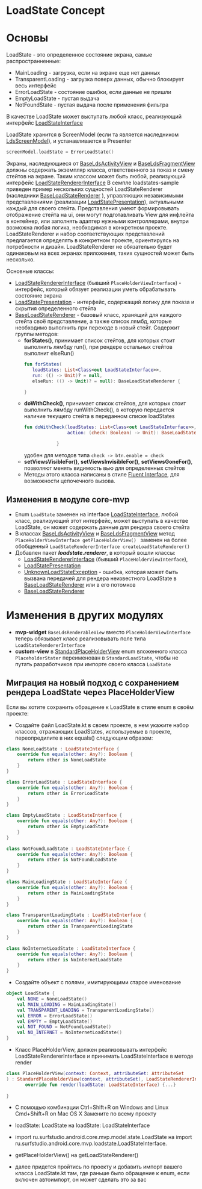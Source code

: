 # LoadState Concept
# Основы
LoadState - это определенное состояние экрана, самые распространненные:
  - MainLoading - загрузка, если на экране еще нет данных
  - TransparentLoading - загрузка поверх данных, обычно блокирует весь интерфейс
  - ErrorLoadState - состояние ошибки, если данные не пришли
  - EmptyLoadState - пустая выдача
  - NotFoundState - пустая выдача после применения фильтра

В качестве LoadState может выступать любой класс, реализующий интерфейс [LoadStateInterface][lsi]

LoadState хранится в ScreenModel (если та является наследником [LdsScreenModel][lsscm]), и устанавливается в Presenter
``` kotlin
screenModel.loadState = ErrorLoadState()
```

Экраны, наследующиеся от [BaseLdsActivityView][blav] и [BaseLdsFragmentView][blfv] должны содержать экземпляр класса,
ответственного за показ и смену стейтов на экране.
Таким классом может быть любой, реализующий интерфейс [LoadStateRendererInterface][lsri]
В семпле loadstates-sample приведен пример нескольких сущностей LoadStateRenderer (наследники [BaseLoadStateRenderer][blr] ), управляющих независимыми представлениями (реализации [LoadStatePresentation][lsp]),
актуальными каждый для своего стейта. Представления умеют формировывать отображение стейта на ui, они могут подготавливать View для инфлейта в контейнер, или заполнять адаптер нужными контроллерами, внутри возможна любая логика, необходимая в конкретном проекте.
LoadStateRenderer и набор соответствующих представлений предлагается определять в конкретном проекте, ориентируясь на потребности и дизайн.
LoadStateRenderer не обязательно будет одинаковым на всех экранах приложения, таких сущностей может быть несколько.

Основные классы:

 - [LoadStateRendererInterface][lsri] (бывший ```PlaceHolderViewInterface```) - интерфейс, который обязует реализации уметь обрабатывать состояние экрана
 - [LoadStatePresentation][lsp] - интерфейс, содержащий логику для показа и скрытия определенного стейта
 - [BaseLoadStateRenderer][blr] - базовый класс, хранящий для каждого стейта своё представление, а также список лямбд, которые необходимо выполнить при переходе в новый стейт.
    Содержит группы методов:
     - **forStates()**, принимает список стейтов, для которых стоит выполнить лямбду run(), при рендере остальных стейтов выполнит elseRun()
         ```kotlin
         fun forStates(
            loadStates: List<Class<out LoadStateInterface>>,
            run: (() -> Unit)? = null,
            elseRun: (() -> Unit)? = null): BaseLoadStateRenderer {

        }
        ```
     - **doWithCheck()**, принимает список стейтов, для которых стоит выполнить лямбду runWithCheck(),
        в которую передается наличие текущего стейта в переданном списке loadStates
        ```kotlin
        fun doWithCheck(loadStates: List<Class<out LoadStateInterface>>,
                        action: (check: Boolean) -> Unit): BaseLoadStateRenderer {

                    }
        ```
        удобен для методов типа ```check -> btn.enable = check```
      - **setViewsVisibleFor()**, **setViewsInvisibleFor()**, **setViewsGoneFor()**, позволяют менять видимость вью для определенных стейтов
      - Методы этого класса написаны в стиле [Fluent Interface](https://ru.wikipedia.org/wiki/Fluent_interface), для возможности цепочечного вызова.

## Изменения в модуле core-mvp
  - Enum ```LoadState``` заменен на interface [LoadStateInterface][lsi], любой класс, реализующий этот интерфейс, может выступать в качестве LoadState, он может содержать данные для рендера своего стейта
  - В классах [BaseLdsActivityView][blav] и [BaseLdsFragmentView][blfv]  метод
```PlaceHolderViewInterface getPlaceHolderView() ```
заменен на более обобщенный 
```LoadStateRendererInterface createLoadStateRenderer()```
  - Добавлен пакет ***loadstate.renderer***, в который вошли классы:
    - [LoadStateRendererInterface][lsri] (бывший ```PlaceHolderViewInterface```),
    - [LoadStatePresentation][lsp]
    - [UnknownLoadStateException][ulse] - ошибка, которая может быть вызвана передачей для рендера неизвестного LoadState в [BaseLoadStateRenderer][blr] или в его потомков
    - [BaseLoadStateRenderer][blr]
# Изменения в других модулях
 - **mvp-widget** ```BaseLdsRenderableView``` вместо ```PlaceHolderViewInterface``` теперь обязывает класс реализовывать поле типа ```LoadStateRendererInterface```
 - **custom-view**  в [StandardPlaceHolderView][splhv] enum вложенного класса ```PlaceholderStater``` переименован в ```StandardLoadState```, чтобы не путать разработчиков при импорте своего класса ```LoadState```
 
## Миграция на новый подход с сохранением рендера LoadState через PlaceHolderView
Если вы хотите сохранить обращение к LoadState в стиле enum в своём проекте:
  - Создайте файл LoadState.kt в своем проекте, в нем укажите набор классов, отражающих LoadStates, используемые в проекте, переопредилите в них equals() следующим образом:
```kotlin
class NoneLoadState : LoadStateInterface {
    override fun equals(other: Any?): Boolean {
        return other is NoneLoadState
    }
}

class ErrorLoadState : LoadStateInterface {
    override fun equals(other: Any?): Boolean {
        return other is ErrorLoadState
    }
}

class EmptyLoadState : LoadStateInterface {
    override fun equals(other: Any?): Boolean {
        return other is EmptyLoadState
    }
}

class NotFoundLoadState : LoadStateInterface {
    override fun equals(other: Any?): Boolean {
        return other is NotFoundLoadState
    }
}

class MainLoadingState : LoadStateInterface {
    override fun equals(other: Any?): Boolean {
        return other is MainLoadingState
    }
}

class TransparentLoadingState : LoadStateInterface {
    override fun equals(other: Any?): Boolean {
        return other is TransparentLoadingState
    }
}

class NoInternetLoadState : LoadStateInterface {
    override fun equals(other: Any?): Boolean {
        return other is NoInternetLoadState
    }
}
```
  - Создайте объект с полями, имитирующими старое именование
```kotlin
object LoadState {
    val NONE = NoneLoadState()
    val MAIN_LOADING = MainLoadingState()
    val TRANSPARENT_LOADING = TransparentLoadingState()
    val ERROR = ErrorLoadState()
    val EMPTY = EmptyLoadState()
    val NOT_FOUND = NotFoundLoadState()
    val NO_INTERNET = NoInternetLoadState()
} 
```
- Класс PlaceHolderView, должен реализовывать интерфейс LoadStateRendererInterface и принимать LoadStateInterface в методе render
 ```kotlin
 class PlaceHolderView(context: Context, attributeSet: AttributeSet
) : StandardPlaceHolderView(context, attributeSet), LoadStateRendererInterface {
        override fun render(loadState: LoadStateInterface) {...}
    
}
 ```
  - С помощью комбинации 
Ctrl+Shift+R on Windows and Linux
Cmd+Shift+R on Mac OS X
Замените по всему проекту
   - loadState: LoadState
на
loadState: LoadStateInterface

  - import ru.surfstudio.android.core.mvp.model.state.LoadState
на 
import ru.surfstudio.android.core.mvp.loadstate.LoadStateInterface.

- getPlaceHolderView()
   на 
getLoadStateRenderer()

- далее придется пройтись по проекту и добавить импорт вашего класса LoadState.kt там, где раньше было обращение к enum, если включен автоимпорт, он может сделать это за вас

[lsscm]: ../src/main/java/ru/surfstudio/android/core/mvp/model/LdsScreenModel.java
[lsi]: ../src/main/java/ru/surfstudio/android/core/mvp/loadstate/LoadStateInterface.java
[blav]: ../src/main/java/ru/surfstudio/android/core/mvp/activity/BaseLdsActivityView.java
[blfv]: ../src/main/java/ru/surfstudio/android/core/mvp/fragment/BaseLdsFragmentView.java
[lsri]: ../src/main/java/ru/surfstudio/android/core/mvp/loadstate/LoadStateRendererInterface.java
[lsp]: ../src/main/java/ru/surfstudio/android/core/mvp/loadstate/LoadStatePresentation.kt
[ulse]: ../src/main/java/ru/surfstudio/android/core/mvp/loadstate/UnknownLoadStateException.kt
[blr]: ../src/main/java/ru/surfstudio/android/core/mvp/loadstate/BaseLoadStateRenderer.kt
[splhv]: ../../../custom-view/lib-custom-view/src/main/java/ru/surfstudio/android/custom/view/placeholder/StandardPlaceHolderView.kt